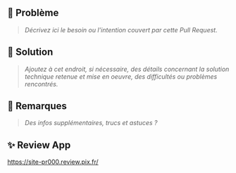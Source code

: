 ## :unicorn: Problème
> _Décrivez ici le besoin ou l'intention couvert par cette Pull Request._

## :robot: Solution
> _Ajoutez à cet endroit, si nécessaire, des détails concernant la solution technique retenue et mise en oeuvre, des difficultés ou problèmes rencontrés._

## :rainbow: Remarques
> _Des infos supplémentaires, trucs et astuces ?_

## :sparkles: Review App
https://site-pr000.review.pix.fr/
